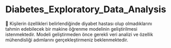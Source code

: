 # Diabetes_Exploratory_Data_Analysis
📌 Kişilerin özellikleri belirlendiğinde diyabet hastası olup olmadıklarını tahmin edebilecek bir makine öğrenme modelinin geliştirilmesi istenmektedir. Modeli geliştirmeden önce gerekli veri analizi ve özellik mühendisliği adımlarını gerçekleştirmeniz beklenmektedir.

